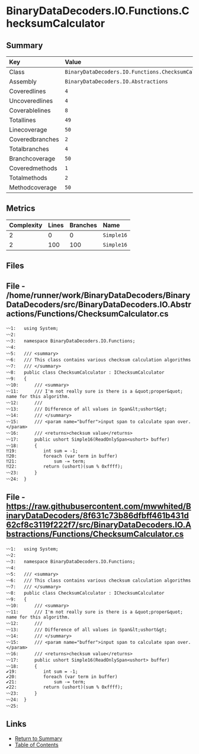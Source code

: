 ﻿# BinaryDataDecoders.IO.Functions.ChecksumCalculator

## Summary

| Key             | Value                                                |
| :-------------- | :--------------------------------------------------- |
| Class           | `BinaryDataDecoders.IO.Functions.ChecksumCalculator` |
| Assembly        | `BinaryDataDecoders.IO.Abstractions`                 |
| Coveredlines    | `4`                                                  |
| Uncoveredlines  | `4`                                                  |
| Coverablelines  | `8`                                                  |
| Totallines      | `49`                                                 |
| Linecoverage    | `50`                                                 |
| Coveredbranches | `2`                                                  |
| Totalbranches   | `4`                                                  |
| Branchcoverage  | `50`                                                 |
| Coveredmethods  | `1`                                                  |
| Totalmethods    | `2`                                                  |
| Methodcoverage  | `50`                                                 |

## Metrics

| Complexity | Lines | Branches | Name       |
| :--------- | :---- | :------- | :--------- |
| 2          | 0     | 0        | `Simple16` |
| 2          | 100   | 100      | `Simple16` |

## Files

## File - /home/runner/work/BinaryDataDecoders/BinaryDataDecoders/src/BinaryDataDecoders.IO.Abstractions/Functions/ChecksumCalculator.cs

```CSharp
〰1:   using System;
〰2:   
〰3:   namespace BinaryDataDecoders.IO.Functions;
〰4:   
〰5:   /// <summary>
〰6:   /// This class contains various checksum calculation algorithms
〰7:   /// </summary>
〰8:   public class ChecksumCalculator : IChecksumCalculator
〰9:   {
〰10:      /// <summary>
〰11:      /// I'm not really sure is there is a &quot;proper&quot; name for this algorithm.
〰12:      ///
〰13:      /// Difference of all values in Span&lt;ushort&gt;
〰14:      /// </summary>
〰15:      /// <param name="buffer">input span to calculate span over. </param>
〰16:      /// <returns>checksum value</returns>
〰17:      public ushort Simple16(ReadOnlySpan<ushort> buffer)
〰18:      {
‼19:          int sum = -1;
‼20:          foreach (var term in buffer)
‼21:              sum -= term;
‼22:          return (ushort)(sum % 0xffff);
〰23:      }
〰24:  }
```

## File - https://raw.githubusercontent.com/mwwhited/BinaryDataDecoders/8f631c73b86dfbff461b431d62cf8c3119f222f7/src/BinaryDataDecoders.IO.Abstractions/Functions/ChecksumCalculator.cs

```CSharp
〰1:   using System;
〰2:   
〰3:   namespace BinaryDataDecoders.IO.Functions;
〰4:   
〰5:   /// <summary>
〰6:   /// This class contains various checksum calculation algorithms
〰7:   /// </summary>
〰8:   public class ChecksumCalculator : IChecksumCalculator
〰9:   {
〰10:      /// <summary>
〰11:      /// I'm not really sure is there is a &quot;proper&quot; name for this algorithm.
〰12:      ///
〰13:      /// Difference of all values in Span&lt;ushort&gt;
〰14:      /// </summary>
〰15:      /// <param name="buffer">input span to calculate span over. </param>
〰16:      /// <returns>checksum value</returns>
〰17:      public ushort Simple16(ReadOnlySpan<ushort> buffer)
〰18:      {
✔19:          int sum = -1;
✔20:          foreach (var term in buffer)
✔21:              sum -= term;
✔22:          return (ushort)(sum % 0xffff);
〰23:      }
〰24:  }
〰25:  
```

## Links

* [Return to Summary](Summary.md)
* [Table of Contents](../TOC.md)

